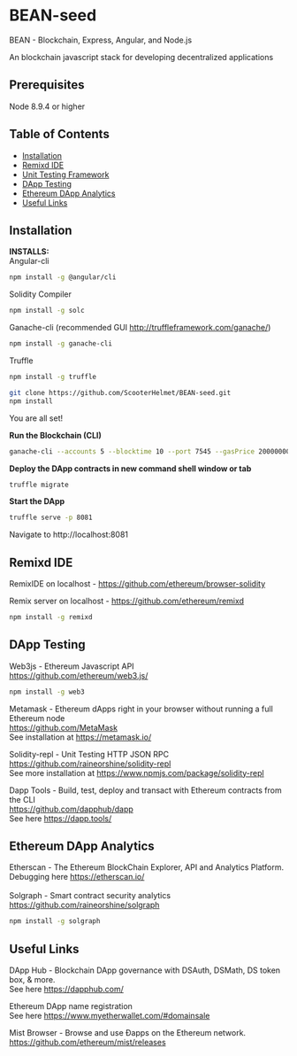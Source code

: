 # BEAN-seed
BEAN - Blockchain, Express, Angular, and Node.js 

An blockchain javascript stack for developing decentralized applications
## Prerequisites

Node 8.9.4 or higher </br>

## Table of Contents

* [Installation](#installation)
* [Remixd IDE](#remixd-ide)
* [Unit Testing Framework](#unit-testing-framework)
* [DApp Testing](#dapp-testing)
* [Ethereum DApp Analytics](#ethereum-dapp-analytics)
* [Useful Links](#useful-links)

## Installation

**INSTALLS:** </br>
Angular-cli
```bash
npm install -g @angular/cli
```
Solidity Compiler </br>
```bash
npm install -g solc
```
Ganache-cli (recommended GUI http://truffleframework.com/ganache/)
```bash
npm install -g ganache-cli
```
Truffle
```bash
npm install -g truffle
```
```bash
git clone https://github.com/ScooterHelmet/BEAN-seed.git
npm install
```
You are all set! </br>

**Run the Blockchain (CLI)** </br>
```bash
ganache-cli --accounts 5 --blocktime 10 --port 7545 --gasPrice 20000000 --gasLimit 60000 --debug
```
**Deploy the DApp contracts in new command shell window or tab** </br>
```bash
truffle migrate
```
**Start the DApp** </br>
```bash
truffle serve -p 8081
```
Navigate to http://localhost:8081

## Remixd IDE
RemixIDE on localhost - https://github.com/ethereum/browser-solidity

Remix server on localhost - https://github.com/ethereum/remixd
```bash
npm install -g remixd
```
## DApp Testing
 Web3js - Ethereum Javascript API </br>
 https://github.com/ethereum/web3.js/
 ```bash
 npm install -g web3
 ```
Metamask - Ethereum dApps right in your browser without running a full Ethereum node </br>
https://github.com/MetaMask </br>
See installation at https://metamask.io/ </br>

Solidity-repl - Unit Testing HTTP JSON RPC </br>
https://github.com/raineorshine/solidity-repl </br>
See more installation at https://www.npmjs.com/package/solidity-repl </br>

Dapp Tools - Build, test, deploy and transact with Ethereum contracts from the CLI </br>
https://github.com/dapphub/dapp </br>
See here https://dapp.tools/ 

## Ethereum DApp Analytics
Etherscan - The Ethereum BlockChain Explorer, API and Analytics Platform. </br>
Debugging here https://etherscan.io/ </br>
</br>
Solgraph - Smart contract security analytics </br>
https://github.com/raineorshine/solgraph </br>
```bash
npm install -g solgraph
```

## Useful Links
DApp Hub - Blockchain DApp governance with DSAuth, DSMath, DS token box, & more. </br>
See here https://dapphub.com/ 

Ethereum DApp name registration </br>
See here https://www.myetherwallet.com/#domainsale

Mist Browser - Browse and use Ðapps on the Ethereum network. </br>
https://github.com/ethereum/mist/releases
